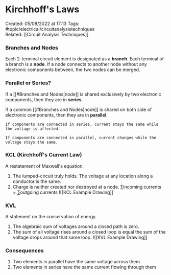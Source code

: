 # Kirchhoff's Laws
Created: 05/08/2022 at 17:13
Tags: #topic/electrical/circuitanalysistechniques   
Related: [[Circuit Analysis Techniques]]

### Branches and Nodes
Each 2-terminal circuit element is designated as a **branch**. Each terminal of a branch is a **node**. If a node connects to another node without any electronic components between, the two nodes can be merged.

### Parallel or Series?
If a [[#Branches and Nodes|node]] is shared exclusively by two electronic components, then they are in **series**.

If a common [[#Branches and Nodes|node]] is shared on both side of electronic components, then they are in **parallel**.

```ad-important
If components are connected in series, current stays the same while the voltage is affected.

If components are connected in parallel, current changes while the voltage stays the same.
```

### KCL (Kirchhoff's Current Law)
A restatement of Maxwell's equation.
1. The lumped-circuit truly holds. The voltage at any location along a conductor is the same.
2. Charge is neither created nor destroyed at a node. $\sum \mathrm{incoming \; currents} = \sum \mathrm{outgoing \; currents}$
![[KCL Example Drawing]]

### KVL
A statement on the conservation of energy.
1. The algebraic sum of voltages around a closed path is zero.
2. The sum of all voltage rises around a closed loop is equal the sum of the voltage drops around that same loop.
![[KVL Example Drawing]]

### Consequences
1) Two elements in parallel have the same voltage across them
2) Two elements in series have the same current flowing through them